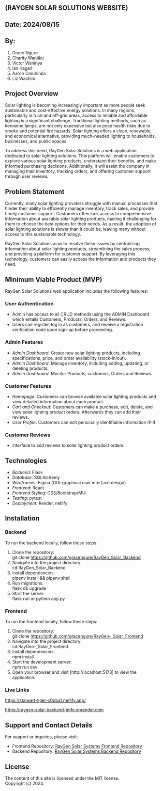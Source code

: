 ## (RAYGEN SOLAR SOLUTIONS WEBSITE)

## Date: 2024/08/15  

## By: 
1. Grace Ngure  
2. Charity Wanjiku  
3. Victor Wahinya  
4. Ian Kagari  
5. Aaron Omuhinda  
6. Liz Wachira

## Project Overview

Solar lighting is becoming increasingly important as more people seek sustainable and cost-effective energy solutions. In many regions, particularly in rural and off-grid areas, access to reliable and affordable lighting is a significant challenge. Traditional lighting methods, such as kerosene lamps, are not only expensive but also pose health risks due to smoke and potential fire hazards. Solar lighting offers a clean, renewable, and economical alternative, providing much-needed lighting to households, businesses, and public spaces.

To address this need, RayGen Solar Solutions is a web application dedicated to solar lighting solutions. This platform will enable customers to explore various solar lighting products, understand their benefits, and make informed purchasing decisions. Additionally, it will assist the company in managing their inventory, tracking orders, and offering customer support through user reviews.

## Problem Statement

Currently, many solar lighting providers struggle with manual processes that hinder their ability to efficiently manage inventory, track sales, and provide timely customer support. Customers often lack access to comprehensive information about available solar lighting products, making it challenging for them to choose the best options for their needs. As a result, the adoption of solar lighting solutions is slower than it could be, leaving many without access to this sustainable technology.

RayGen Solar Solutions aims to resolve these issues by centralizing information about solar lighting products, streamlining the sales process, and providing a platform for customer support. By leveraging this technology, customers can easily access the information and products they need.

## Minimum Viable Product (MVP)

RayGen Solar Solutions web application includes the following features:

### User Authentication
- Admin has access to all CRUD methods using the ADMIN Dashboard which entails Customers, Products, Orders, and Reviews.
- Users can register, log in as customers, and receive a registration verification code upon sign-up before proceeding.

### Admin Features
- *Admin Dashboard*: Create new solar lighting products, including specifications, price, and order availability (stock-in/out).
- *Admin Dashboard*: Manage inventory, including adding, updating, or deleting products.
- *Admin Dashboard*: Monitor Products, customers, Orders and Reviews.

### Customer Features
- *Homepage*: Customers can browse available solar lighting products and view detailed information about each product.
- *Cart and Checkout*: Customers can make a purchase, edit, delete, and view solar lighting product orders. Afterwards they can add their reviews.
- *User Profile*: Customers can edit personally identifiable information (PII).

### Customer Reviews
- Interface to add reviews to solar lighting product orders.

## Technologies

- *Backend*: Flask
- *Database*: SQLAlchemy
- *Wireframes*: Figma (GUI-graphical user interface design)
- *Frontend*: React
- *Frontend Styling*: CSS/Bootstrap/MUI
- *Testing*:  pytest
- *Deployment*: Render, netlify

## Installation
### Backend
To run the backend locally, follow these steps:

1. Clone the repository:  
   git clone https://github.com/gracengure/RayGen_Solar_Backend
2. Navigate into the project directory:  
   cd RayGen_Solar_Backend
3. Install dependencies:  
   pipenv install && pipenv shell
4. Run migrations:  
   flask db upgrade
5. Start the server:  
   flask run or python app.py

### Frontend
To run the frontend locally, follow these steps:

1. Clone the repository:  
   git clone https://github.com/gracengure/RayGen-_Solar_Frontend
2. Navigate into the project directory:  
   cd RayGen-_Solar_Frontend
3. Install dependencies:  
   npm install
4. Start the development server:  
   npm run dev
5. Open your browser and visit [http://localhost:5173] to view the application.

### Live Links 
https://stalwart-liger-c0dba1.netlify.app/

https://raygen-solar-backend-jmfq.onrender.com

## Support and Contact Details

For support or inquiries, please visit:  
- Frontend Repository: [RayGen Solar Systems Frontend Repository](https://github.com/gracengure/RayGen-_Solar_Frontend)  
- Backend Repository: [RayGen Solar Systems Backend Repository](https://github.com/gracengure/RayGen_Solar_Backend)

## License

The content of this site is licensed under the MIT license.  
Copyright (c) 2024.